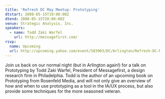 ```yaml
---
title: 'Refresh DC May Meetup: Prototyping'
dtstart: 2008-05-15T19:00:00Z
dtend: 2008-05-15T20:00:00Z
venue: Strategic Analysis, Inc.
speakers:
  - name: Todd Zaki Warfel
    url: http://messagefirst.com/
rsvp:
  name: Upcoming
  url: http://upcoming.yahoo.com/event/583903/DC/Arlington/Refresh-DC-May-Meetup-Prototyping/Strategic-Analysis-Inc/
---
```


Join us back on our normal night (but in Arlington again!) for a talk on Prototyping by Todd Zaki Warfel, President of Messagefirst, a design research firm in Philadelphia. Todd is the author of an upcoming book on Prototyping from Rosenfeld Media, and will not only give an overview of how and when to use prototyping as a tool in the IA/UX process, but also provide some techniques for the more seasoned veteran.